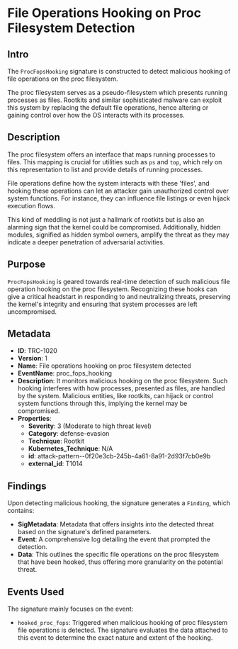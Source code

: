 
# File Operations Hooking on Proc Filesystem Detection

## Intro

The `ProcFopsHooking` signature is constructed to detect malicious hooking of
file operations on the proc filesystem.

The proc filesystem serves as a pseudo-filesystem which presents running
processes as files. Rootkits and similar sophisticated malware can exploit this
system by replacing the default file operations, hence altering or gaining
control over how the OS interacts with its processes.

## Description

The proc filesystem offers an interface that maps running processes to files.
This mapping is crucial for utilities such as `ps` and `top`, which rely on this
representation to list and provide details of running processes.

File operations define how the system interacts with these 'files', and hooking
these operations can let an attacker gain unauthorized control over system
functions. For instance, they can influence file listings or even hijack
execution flows.

This kind of meddling is not just a hallmark of rootkits but is also an alarming
sign that the kernel could be compromised. Additionally, hidden modules,
signified as hidden symbol owners, amplify the threat as they may indicate a
deeper penetration of adversarial activities.

## Purpose

`ProcFopsHooking` is geared towards real-time detection of such malicious file
operation hooking on the proc filesystem. Recognizing these hooks can give a
critical headstart in responding to and neutralizing threats, preserving the
kernel's integrity and ensuring that system processes are left uncompromised.

## Metadata

- **ID**: TRC-1020
- **Version**: 1
- **Name**: File operations hooking on proc filesystem detected
- **EventName**: proc_fops_hooking
- **Description**: It monitors malicious hooking on the proc filesystem. Such hooking interferes with how processes, presented as files, are handled by the system. Malicious entities, like rootkits, can hijack or control system functions through this, implying the kernel may be compromised.
- **Properties**:
  - **Severity**: 3 (Moderate to high threat level)
  - **Category**: defense-evasion
  - **Technique**: Rootkit
  - **Kubernetes_Technique**: N/A
  - **id**: attack-pattern--0f20e3cb-245b-4a61-8a91-2d93f7cb0e9b
  - **external_id**: T1014

## Findings

Upon detecting malicious hooking, the signature generates a `Finding`, which
contains:

- **SigMetadata**: Metadata that offers insights into the detected threat based on the signature's defined parameters.
- **Event**: A comprehensive log detailing the event that prompted the detection.
- **Data**: This outlines the specific file operations on the proc filesystem that have been hooked, thus offering more granularity on the potential threat.

## Events Used

The signature mainly focuses on the event:

- `hooked_proc_fops`: Triggered when malicious hooking of proc filesystem file
operations is detected. The signature evaluates the data attached to this event
to determine the exact nature and extent of the hooking.
